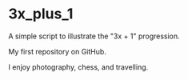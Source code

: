 # 3x_plus_1
A simple script to illustrate the "3x + 1" progression.

My first repository on GitHub.

I enjoy photography, chess, and travelling.
